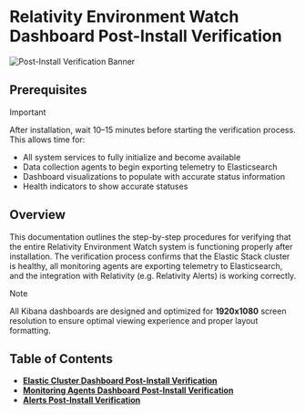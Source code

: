 # Relativity Environment Watch Dashboard Post-Install Verification

![Post-Install Verification Banner](../../../resources/post-install-verification-images/Post-installation-verification.svg)

## Prerequisites

> [!IMPORTANT]
> After installation, wait 10–15 minutes before starting the verification process. This allows time for:
> - All system services to fully initialize and become available
> - Data collection agents to begin exporting telemetry to Elasticsearch
> - Dashboard visualizations to populate with accurate status information
> - Health indicators to show accurate statuses

## Overview

This documentation outlines the step-by-step procedures for verifying that the entire Relativity Environment Watch system is functioning properly after installation. The verification process confirms that the Elastic Stack cluster is healthy, all monitoring agents are exporting telemetry to Elasticsearch, and the integration with Relativity (e.g. Relativity Alerts) is working correctly.

> [!NOTE]
> All Kibana dashboards are designed and optimized for **1920x1080** screen resolution to ensure optimal viewing experience and proper layout formatting.

## Table of Contents

- **[Elastic Cluster Dashboard Post-Install Verification](post-install-verification/elasticsearch-cluster-health.md)**  
- **[Monitoring Agents Dashboard Post-Install Verification](post-install-verification/monitoring-agents.md)**  
- **[Alerts Post-Install Verification](post-install-verification/alerts.md)**
